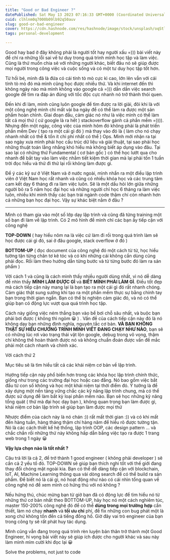 ```yaml
---
title: "Good or Bad Engineer ?"
datePublished: Sat May 13 2023 07:16:33 GMT+0000 (Coordinated Universal Time)
cuid: clhlnm0q7000b09lb92q50auv
slug: good-or-bad-engineer
cover: https://cdn.hashnode.com/res/hashnode/image/stock/unsplash/oqStl2L5oxI/upload/b23baa2d4226b88edaddc09ddcc23a01.jpeg
tags: personal-development

---
```


Good hay bad ở đây không phải là người tốt hay người xấu =))) bài viết này để chỉ ra những lỗi sai về tư duy trong quá trình mình học tập và làm việc. Cũng là thứ muốn chia sẻ với những người khác, biết đâu nó sẽ giúp được mọi người trong công việc và cuộc sống và có một tư duy học tập tốt hơn.

Từ hồi bé, mình đã là đứa có cái tính tò mò cực kì cao, lớn lên vẫn với cái tính tò mò đó mà mình cũng học được nhiều thứ. Và khi internet đến thì không ngày nào mà mình không vào google cả =))) dần dần việc search google để tìm ra đáp án đúng với tốc độc cực nhanh nó trở thành thói quen.

Đến khi đi làm, mình cũng luôn google để tìm được ra lời giải, đôi khi là với một công nghệ mình chỉ mất vài ba ngày để có thể làm ra được một sản phẩm hoàn chỉnh. Giai đoạn đầu, cảm giác nó như là việc mình có thể làm tất cả mọi thứ ( cứ google là ra hết ) stackoverflow gánh cả phần mềm =)))). Nhưng đến một ngày, công việc của mình hôm đó không phải là phát triển phần mềm Dev ( tạo ra một cái gì đó ) mà thay vào đó là ( làm cho nó chạy nhanh nhất có thể & tốn ít chi phí nhất có thể ) Ops. Mình mới nhận ra tại sao ngày xưa mình phải học cấu trúc dữ liệu và giải thuật, tại sao phải học những thuật toán lằng nhằng khó hiểu mà không biết áp dụng vào đâu. Tại sao lại có những thứ Fundamental ( cơ bản gốc ) có thể học lướt qua cho nhanh để bắt tay vào làm việc nhằm tiết kiệm thời gian mà lại phải tốn 1 tuần trời đọc hiểu và thử đi thử lại rồi không làm được gì.

Để ý các kỹ sư ở Việt Nam và ở nước ngoài, mình nhẩn ra một điều lập trình viên ở Việt Nam học rất nhanh và cũng có nhiều khóa học và các trung tâm cam kết dạy 6 tháng đi ra làm việc luôn. Sẽ là một dấu hỏi lớn giữa những người bỏ ra 5 năm học đại học và những người chỉ học 6 tháng ra làm việc luôn, nhiều khi mình thấy các bạn trái ngành code thậm chí còn nhanh hơn cả những bạn học đại học. Vậy sự khác biệt nằm ở đâu ?

---

Mình có tham gia vào một số lớp dạy lập trình và cũng đã từng training một số bạn đi làm về lập trình. Có 2 mô hình để mình chỉ các bạn ấy tiếp cận với công nghệ

**TOP-DOWN** ( hay hiểu nôm na là việc cứ làm đi rồi trong quá trình làm sẽ học được cái gì đó, sai ở đâu google, stack overflow ở đó )

**BOTTOM-UP** ( đọc document của công nghệ đó một cách từ từ, học hiểu tường tận từng chân tơ kẽ tóc và có khi những cái không cần dùng cũng phải đọc. Rồi làm theo hướng dẫn từng bước và từ từng bước đó làm ra sản phẩm )

Với cách 1 và cũng là cách mình thấy nhiều người dùng nhất, vì nó dễ dàng để nhìn thấy **MÌNH LÀM ĐƯỢC GÌ** và **BIẾT MÌNH PHẢI LÀM GÌ**. Điều tốt đẹp mà cách tiếp cận này mang lại là bạn tạo ra một cái gì đó rất nhanh chóng. Cảm giác thật sung sướng khi tạo ra một phần mềm thực sự bằng chính tay bạn trong thời gian ngắn. Bạn có thể bị nghiện cảm giác đó, và nó có thể giúp bạn có động lực vượt qua quá trình học tập.

Cách này giống việc ném thẳng bạn vào bể bơi chỗ sâu nhất, và buộc bạn phải bơi được ( không thì ngỏm 😀 ) . Vấn đề của cách tiếp cận này đó là nó không dạy bạn những định nghĩa, nguyên tắc cơ bản. **VÀ BẠN KHÔNG THẬT SỰ HIỂU CHƯƠNG TRÌNH MÌNH VIẾT ĐANG CHẠY NHƯ NÀO**, bạn sẽ có những lúc rơi vào trạng thái vật lộn google, debug trong vô vọng, thậm chí không thể hoàn thành được nó và không chuẩn đoán được vấn đề mắc phải một cách nhanh và chính xác.

Với cách thứ 2

Mục tiêu sẽ là tìm hiểu tất cả các khái niệm cơ bản về lập trình.

Hướng tiếp cận này phổ biến hơn trong các khóa học lập trình chính thức, giống như trong các trường đại học hoặc cao đẳng. Nó bao gồm việc bắt đầu từ con số không và học một khái niệm tại thời điểm đó. Ý tưởng là để xây dựng một nền tảng vững chắc các kỹ năng lập trình chung, mà có thể được sử dụng để làm bất kỳ loại phần mềm nào. Bạn sẽ học những kỹ năng tổng quát ( thứ mà đại học dạy bạn ), không quan trọng bạn làm được gì, khái niệm cơ bản lập trình sẽ giúp bạn làm được mọi thứ

Nhược điểm của cách này là nó chán :)) rất mất thời gian :)) và có khi mất đến hàng tuần, hàng tháng thậm chí hàng năm để hiểu rõ được tường tận. Nó là các cách thiết kế hệ thống, lập trình OOP, các design pattern … và chắc chắn rồi những thứ này không hấp dẫn bằng việc tạo ra được 1 trang web trong 1 ngày 😀

**Vậy lựa chọn nào là tốt nhất ?**

Câu trả lời là cả 2, để trở thành 1 good engineer ( không phải developer ) sẽ cần cả 2 yếu tố đó. TOP-DOWN sẽ giúp bạn thích nghi tốt với thế giới đang thay đổi chóng mặt ngoài kia. Bạn có thể dễ dàng tiếp cận với blockchain, IoT, AI, Machine Learning thông qua vài dòng search để có thể build ra sản phẩm. Để biết nó là cái gì, nó hoạt động như nào có cái nhìn tổng quan về công nghệ nó để xem mình có hứng thú với nó không ?

Nếu hứng thú, chúc mừng bạn từ giờ bạn đã có động lực để tìm hiểu nó từ những thứ cơ bản nhất theo BOTTOM-UP, hãy học nó một cách nghiêm túc, master 150-200% công nghệ đó để có thể **dùng trong mọi trường hợp** cần thiết, làm nó chạy **nhanh** và **tối ưu chi** phí, đề fix những con bug phát một là xong chứ không tốn đến cả tiếng đồng hồ. Giờ đây vai trò engineer của bạn trong công ty sẽ rất phát huy tác dụng.

Mình cũng vẫn đang trong quá trình rèn luyện bản thân trở thành một Good Engineer, hi vọng bài viết này sẽ giúp ích được cho người khác và sau này làm mình mỉm cười khi đọc lại 😀

Solve the problems, not just to code